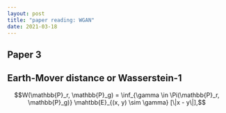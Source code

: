 ```yaml
---
layout: post
title: "paper reading: WGAN"
date: 2021-03-18
---
```


## Paper 3

## Earth-Mover distance or Wasserstein-1
$$W(\mathbb{P}_r, \mathbb{P}_g) = \inf_{\gamma \in \Pi(\mathbb{P}_r, \mathbb{P}_g)} \mahtbb{E}_{(x, y) \sim \gamma} [\|x - y\|],$$

